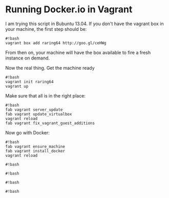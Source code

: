 # Running Docker.io in Vagrant

I am trying this script in Bubuntu 13.04. If you don't have the vagrant box in your machine, the first step should be:

```
#!bash
vagrant box add raring64 http://goo.gl/ceHWg
```

From then on, your machine will have the box available to fire a fresh instance on demand.

Now the real thing. Get the machine ready
```
#!bash
vagrant init raring64
vagrant up
```

Make sure that all is in the right place:
```
#!bash
fab vagrant server_update
fab vagrant update_virtualbox
vagrant reload
fab vagrant fix_vagrant_guest_additions
```
Now go with Docker:
```
#!bash
fab vagrant ensure_machine
fab vagrant install_docker
vagrant reload
```
```
#!bash
```
```
#!bash
```
```
#!bash
```
```
#!bash
```
